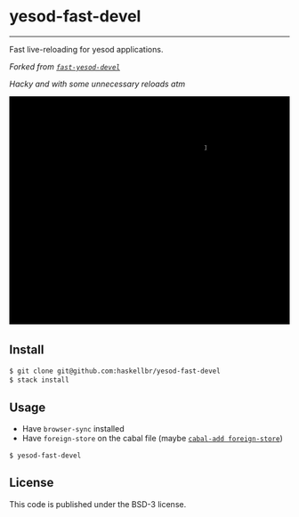 yesod-fast-devel
================
- - -
Fast live-reloading for yesod applications.

_Forked from [`fast-yesod-devel`](https://github.com/Codas/fast-yesod-devel)_

_Hacky and with some unnecessary reloads atm_

![](/demo.gif)

## Install
```
$ git clone git@github.com:haskellbr/yesod-fast-devel
$ stack install
```

## Usage
- Have `browser-sync` installed
- Have `foreign-store` on the cabal file (maybe [`cabal-add
  foreign-store`](https://github.com/yamadapc/cabal-add))

```
$ yesod-fast-devel
```

## License
This code is published under the BSD-3 license.
